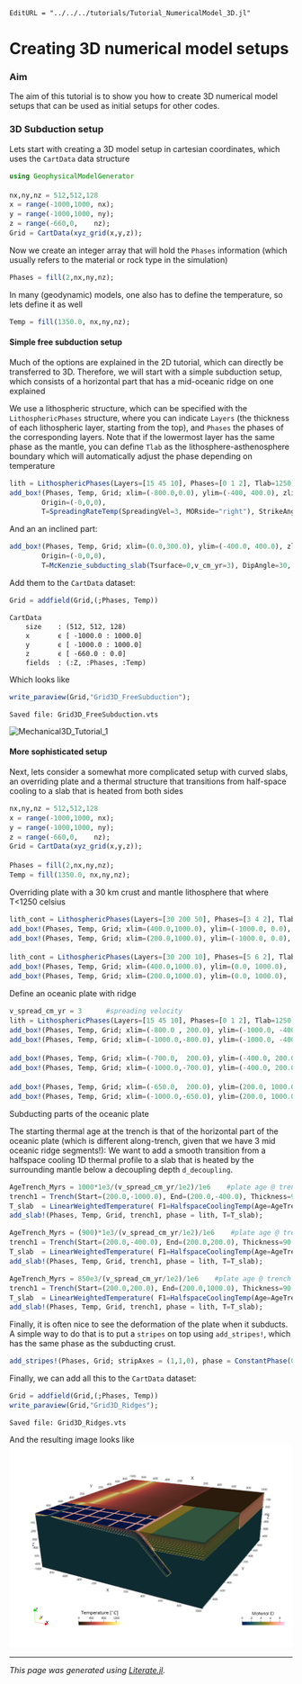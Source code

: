 ```@meta
EditURL = "../../../tutorials/Tutorial_NumericalModel_3D.jl"
```

# Creating 3D numerical model setups

### Aim
The aim of this tutorial is to show you how to create 3D numerical model setups that can be used as initial setups for other codes.

### 3D Subduction setup

Lets start with creating a 3D model setup in cartesian coordinates, which uses the `CartData` data structure

```julia
using GeophysicalModelGenerator

nx,ny,nz = 512,512,128
x = range(-1000,1000, nx);
y = range(-1000,1000, ny);
z = range(-660,0,    nz);
Grid = CartData(xyz_grid(x,y,z));
```

Now we create an integer array that will hold the `Phases` information (which usually refers to the material or rock type in the simulation)

```julia
Phases = fill(2,nx,ny,nz);
```

In many (geodynamic) models, one also has to define the temperature, so lets define it as well

```julia
Temp = fill(1350.0, nx,ny,nz);
```

#### Simple free subduction setup

Much of the options are explained in the 2D tutorial, which can directly be transferred to 3D.
Therefore, we will start with a simple subduction setup, which consists of a horizontal part that has a mid-oceanic ridge on one explained

We use a lithospheric structure, which can be specified with the `LithosphericPhases` structure, where you can indicate `Layers` (the thickness of each lithospheric layer, starting from the top), and `Phases` the phases of the corresponding layers.
Note that if the lowermost layer has the same phase as the mantle, you can define `Tlab` as the lithosphere-asthenosphere boundary which will automatically adjust the phase depending on temperature

```julia
lith = LithosphericPhases(Layers=[15 45 10], Phases=[0 1 2], Tlab=1250)
add_box!(Phases, Temp, Grid; xlim=(-800.0,0.0), ylim=(-400, 400.0), zlim=(-80.0, 0.0), phase = lith,
        Origin=(-0,0,0),
        T=SpreadingRateTemp(SpreadingVel=3, MORside="right"), StrikeAngle=30);
```

And an an inclined part:

```julia
add_box!(Phases, Temp, Grid; xlim=(0.0,300.0), ylim=(-400.0, 400.0), zlim=(-80.0, 0.0), phase = lith,
        Origin=(-0,0,0),
        T=McKenzie_subducting_slab(Tsurface=0,v_cm_yr=3), DipAngle=30, StrikeAngle=30);
```

Add them to the `CartData` dataset:

```julia
Grid = addfield(Grid,(;Phases, Temp))
```

````
CartData 
    size    : (512, 512, 128)
    x       ϵ [ -1000.0 : 1000.0]
    y       ϵ [ -1000.0 : 1000.0]
    z       ϵ [ -660.0 : 0.0]
    fields  : (:Z, :Phases, :Temp)

````

Which looks like

```julia
write_paraview(Grid,"Grid3D_FreeSubduction");
```

````
Saved file: Grid3D_FreeSubduction.vts

````

![Mechanical3D_Tutorial_1](../assets/img/Mechanical3D_Tutorial_1.png)

#### More sophisticated setup

Next, lets consider a somewhat more complicated setup with curved slabs, an overriding plate and a thermal structure that transitions from half-space cooling to a slab that is heated from both sides

```julia
nx,ny,nz = 512,512,128
x = range(-1000,1000, nx);
y = range(-1000,1000, ny);
z = range(-660,0,    nz);
Grid = CartData(xyz_grid(x,y,z));

Phases = fill(2,nx,ny,nz);
Temp = fill(1350.0, nx,ny,nz);
```

Overriding plate with a 30 km crust and mantle lithosphere that where T<1250 celsius

```julia
lith_cont = LithosphericPhases(Layers=[30 200 50], Phases=[3 4 2], Tlab=1250)
add_box!(Phases, Temp, Grid; xlim=(400.0,1000.0), ylim=(-1000.0, 0.0), zlim=(-240.0, 0.0), phase = lith_cont, T=HalfspaceCoolingTemp(Age=150));
add_box!(Phases, Temp, Grid; xlim=(200.0,1000.0), ylim=(-1000.0, 0.0), zlim=(-80.0, 0.0), phase = lith_cont,  T=HalfspaceCoolingTemp(Age=150));

lith_cont = LithosphericPhases(Layers=[30 200 10], Phases=[5 6 2], Tlab=1250)
add_box!(Phases, Temp, Grid; xlim=(400.0,1000.0), ylim=(0.0, 1000.0),    zlim=(-240.0, 0.0), phase = lith_cont, T=HalfspaceCoolingTemp(Age=200));
add_box!(Phases, Temp, Grid; xlim=(200.0,1000.0), ylim=(0.0, 1000.0),    zlim=( -80.0, 0.0), phase = lith_cont, T=HalfspaceCoolingTemp(Age=200));
```

Define an oceanic plate with ridge

```julia
v_spread_cm_yr = 3      #spreading velocity
lith = LithosphericPhases(Layers=[15 45 10], Phases=[0 1 2], Tlab=1250)
add_box!(Phases, Temp, Grid; xlim=(-800.0 , 200.0), ylim=(-1000.0, -400.0), zlim=(-80.0, 0.0), phase = lith, T=SpreadingRateTemp(SpreadingVel=3));
add_box!(Phases, Temp, Grid; xlim=(-1000.0,-800.0), ylim=(-1000.0, -400.0), zlim=(-80.0, 0.0), phase = lith, T=SpreadingRateTemp(SpreadingVel=3,MORside="right"));

add_box!(Phases, Temp, Grid; xlim=(-700.0,  200.0), ylim=(-400.0, 200.0), zlim=(-80.0, 0.0), phase = lith, T=SpreadingRateTemp(SpreadingVel=3));
add_box!(Phases, Temp, Grid; xlim=(-1000.0,-700.0), ylim=(-400.0, 200.0), zlim=(-80.0, 0.0), phase = lith, T=SpreadingRateTemp(SpreadingVel=3,MORside="right"));

add_box!(Phases, Temp, Grid; xlim=(-650.0,  200.0), ylim=(200.0, 1000.0), zlim=(-80.0, 0.0), phase = lith, T=SpreadingRateTemp(SpreadingVel=3));
add_box!(Phases, Temp, Grid; xlim=(-1000.0,-650.0), ylim=(200.0, 1000.0), zlim=(-80.0, 0.0), phase = lith, T=SpreadingRateTemp(SpreadingVel=3,MORside="right"));
```

Subducting parts of the oceanic plate

The starting thermal age at the trench is that of the horizontal part of the oceanic plate (which is different along-trench, given that we have 3 mid oceanic ridge segments!):
We want to add a smooth transition from a halfspace cooling 1D thermal profile to a slab that is heated by the surrounding mantle below a decoupling depth `d_decoupling`.

```julia
AgeTrench_Myrs = 1000*1e3/(v_spread_cm_yr/1e2)/1e6    #plate age @ trench
trench1 = Trench(Start=(200.0,-1000.0), End=(200.0,-400.0), Thickness=90.0, θ_max=45.0, Length=600, Lb=200, WeakzoneThickness=15, WeakzonePhase=7, d_decoupling=175);
T_slab  = LinearWeightedTemperature( F1=HalfspaceCoolingTemp(Age=AgeTrench_Myrs), F2=McKenzie_subducting_slab(Tsurface=0,v_cm_yr=v_spread_cm_yr, Adiabat = 0.0))
add_slab!(Phases, Temp, Grid, trench1, phase = lith, T=T_slab);
```

```julia
AgeTrench_Myrs = (900)*1e3/(v_spread_cm_yr/1e2)/1e6    #plate age @ trench
trench1 = Trench(Start=(200.0,-400.0), End=(200.0,200.0), Thickness=90.0, θ_max=45.0, Length=600, Lb=200, WeakzoneThickness=15, WeakzonePhase=7, d_decoupling=175);
T_slab  = LinearWeightedTemperature( F1=HalfspaceCoolingTemp(Age=AgeTrench_Myrs), F2=McKenzie_subducting_slab(Tsurface=0,v_cm_yr=v_spread_cm_yr, Adiabat = 0.0))
add_slab!(Phases, Temp, Grid, trench1, phase = lith, T=T_slab);
```

```julia
AgeTrench_Myrs = 850e3/(v_spread_cm_yr/1e2)/1e6    #plate age @ trench
trench1 = Trench(Start=(200.0,200.0), End=(200.0,1000.0), Thickness=90.0, θ_max=45.0, Length=600, Lb=200, WeakzoneThickness=15, WeakzonePhase=7, d_decoupling=175);
T_slab  = LinearWeightedTemperature( F1=HalfspaceCoolingTemp(Age=AgeTrench_Myrs), F2=McKenzie_subducting_slab(Tsurface=0,v_cm_yr=v_spread_cm_yr, Adiabat = 0.0))
add_slab!(Phases, Temp, Grid, trench1, phase = lith, T=T_slab);
```

Finally, it is often nice to see the deformation of the plate when it subducts. A simple way to do that is to put a `stripes` on top using `add_stripes!`, which has the same phase as the subducting crust.

```julia
add_stripes!(Phases, Grid; stripAxes = (1,1,0), phase = ConstantPhase(0), stripePhase = ConstantPhase(9), stripeWidth=50, stripeSpacing=200)
```

Finally, we can add all this to the `CartData` dataset:

```julia
Grid = addfield(Grid,(;Phases, Temp))
write_paraview(Grid,"Grid3D_Ridges");
```

````
Saved file: Grid3D_Ridges.vts

````

And the resulting image looks like
![Mechanical3D_Tutorial_2](../assets/img/Mechanical3D_Tutorial_2.png)

---

*This page was generated using [Literate.jl](https://github.com/fredrikekre/Literate.jl).*

